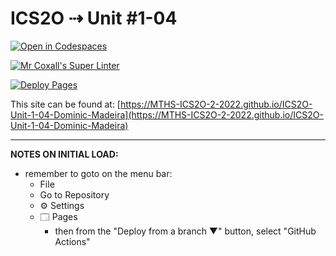 # ICS2O ⇢ Unit #1-04

[![Open in Codespaces](https://classroom.github.com/assets/launch-codespace-f4981d0f882b2a3f0472912d15f9806d57e124e0fc890972558857b51b24a6f9.svg)](https://classroom.github.com/open-in-codespaces?assignment_repo_id=10166747)

[![Mr Coxall's Super Linter](https://github.com/MTHS-ICS2O-2-2022/ICS2O-Unit-1-04-Dominic-Madeira/workflows/Mr%20Coxall's%20Super%20Linter/badge.svg)](https://github.com/MTHS-ICS2O-2-2022/ICS2O-Unit-1-04-Dominic-Madeira/actions)

[![Deploy Pages](https://github.com/MTHS-ICS2O-2-2022/ICS2O-Unit-1-04-Dominic-Madeira/workflows/Deploy%20Pages/badge.svg)](https://github.com/MTHS-ICS2O-2-2022/ICS2O-Unit-1-04-Dominic-Madeira/actions)

This site can be found at: [https://MTHS-ICS2O-2-2022.github.io/ICS2O-Unit-1-04-Dominic-Madeira](https://MTHS-ICS2O-2-2022.github.io/ICS2O-Unit-1-04-Dominic-Madeira)

---

**NOTES ON INITIAL LOAD:**
- remember to goto on the menu bar:
  - File
  - Go to Repository
  - ⚙ Settings
  - 🗔 Pages
    - then from the "Deploy from a branch ▼" button, select "GitHub Actions"
